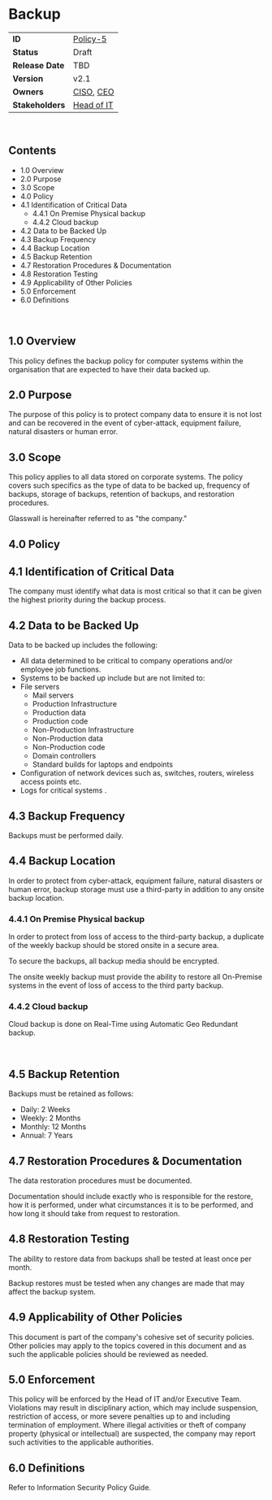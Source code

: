 
# Backup 

|                  |            | 
|------------------|------------|
| **ID**           | [Policy-5](https://glasswall.atlassian.net/browse/POLICY-5) |
| **Status**       | Draft      |
| **Release Date** | TBD        |
| **Version**      | v2.1       |
| **Owners**       | [CISO](https://glasswall.atlassian.net/browse/ROLE-38), [CEO](https://glasswall.atlassian.net/browse/ROLE-37)       |
| **Stakeholders** | [Head of IT](https://glasswall.atlassian.net/browse/ROLE-43)|
			
 
## Contents

- 1.0 Overview
- 2.0 Purpose
- 3.0 Scope
- 4.0 Policy
- 4.1 Identification of Critical Data
  - 4.4.1 On Premise Physical backup
  - 4.4.2 Cloud backup
- 4.2 Data to be Backed Up
- 4.3 Backup Frequency
- 4.4 Backup Location
- 4.5 Backup Retention
- 4.7 Restoration Procedures & Documentation
- 4.8 Restoration Testing
- 4.9 Applicability of Other Policies
- 5.0 Enforcement
- 6.0 Definitions


 
## 1.0 Overview

This policy defines the backup policy for computer systems within the organisation that are expected to have their data backed up.

## 2.0 Purpose

The purpose of this policy is to protect company data to ensure it is not lost and can be recovered in the event of cyber-attack, equipment failure, natural disasters or human error.

## 3.0 Scope

This policy applies to all data stored on corporate systems.  The policy covers such specifics as the type of data to be backed up, frequency of backups, storage of backups, retention of backups, and restoration procedures.
 
Glasswall is hereinafter referred to as "the company."

## 4.0 Policy

## 4.1 Identification of Critical Data

The company must identify what data is most critical so that it can be given the highest priority during the backup process.

## 4.2 Data to be Backed Up

Data to be backed up includes the following:

- All data determined to be critical to company operations and/or employee job functions.  
- Systems to be backed up include but are not limited to:
- File servers
  - Mail servers
  - Production Infrastructure 
  - Production data
  - Production code
  - Non-Production Infrastructure 
  - Non-Production data
  - Non-Production code
  - Domain controllers
  - Standard builds for laptops and endpoints 
- Configuration of network devices such as, switches, routers, wireless access points etc.
- Logs for critical systems  .

## 4.3 Backup Frequency

Backups must be performed daily.

## 4.4 Backup Location

In order to protect from cyber-attack, equipment failure, natural disasters or human error, backup storage must use a third-party in addition to any onsite backup location.

### 4.4.1 On Premise Physical backup

In order to protect from loss of access to the third-party backup, a duplicate of the weekly backup should be stored onsite in a secure area.

To secure the backups, all backup media should be encrypted.

The onsite weekly backup must provide the ability to restore all On-Premise systems in the event of loss of access to the third party backup.

### 4.4.2 Cloud backup

Cloud backup is done on Real-Time using Automatic Geo Redundant backup.

 
## 4.5 Backup Retention

Backups must be retained as follows:

- Daily:   2 Weeks
- Weekly:  2 Months
- Monthly: 12 Months
- Annual:  7 Years
 
## 4.7 Restoration Procedures & Documentation

The data restoration procedures must be documented.

Documentation should include exactly who is responsible for the restore, how it is performed, under what circumstances it is to be performed, and how long it should take from request to restoration.

## 4.8 Restoration Testing

The ability to restore data from backups shall be tested at least once per month.

Backup restores must be tested when any changes are made that may affect the backup system.

## 4.9 Applicability of Other Policies

This document is part of the company's cohesive set of security policies.  Other policies may apply to the topics covered in this document and as such the applicable policies should be reviewed as needed.

## 5.0 Enforcement

This policy will be enforced by the Head of IT and/or Executive Team. Violations may result in disciplinary action, which may include suspension, restriction of access, or more severe penalties up to and including termination of employment. Where illegal activities or theft of company property (physical or intellectual) are suspected, the company may report such activities to the applicable authorities.

## 6.0 Definitions

Refer to Information Security Policy Guide.


